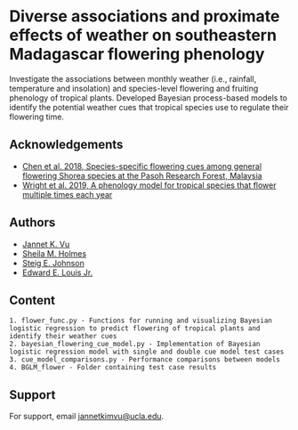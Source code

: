 
# Diverse associations and proximate effects of weather on southeastern Madagascar flowering phenology

Investigate the associations between monthly weather (i.e., rainfall, temperature and insolation) and species-level flowering and fruiting phenology of tropical plants. Developed Bayesian process-based models to identify the potential weather cues that tropical species use to regulate their flowering time. 


## Acknowledgements
 - [Chen et al. 2018, Species-specific flowering cues among general flowering Shorea species at the Pasoh Research Forest, Malaysia](https://besjournals.onlinelibrary.wiley.com/doi/10.1111/1365-2745.12836)
 - [Wright et al. 2019, A phenology model for tropical species that flower multiple times each year](https://esj-journals.onlinelibrary.wiley.com/doi/abs/10.1111/1440-1703.1017)
 


## Authors

- [Jannet K. Vu](https://www.github.com/jkvu08)
- [Sheila M. Holmes](https://www.researchgate.net/profile/Sheila-Holmes)
- [Steig E. Johnson](https://www.steigjohnson.com/)
- [Edward E. Louis Jr.](https://www.researchgate.net/profile/Edward-Louis)



## Content

    1. flower_func.py - Functions for running and visualizing Bayesian logistic regression to predict flowering of tropical plants and identify their weather cues
    2. bayesian_flowering_cue_model.py - Implementation of Bayesian logistic regression model with single and double cue model test cases
    3. cue_model_comparisons.py - Performance comparisons between models
    4. BGLM_flower - Folder containing test case results
## Support

For support, email jannetkimvu@ucla.edu.

